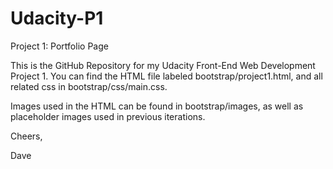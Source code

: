 # Udacity-P1
Project 1: Portfolio Page

This is the GitHub Repository for my Udacity Front-End Web Development Project 1. You can find the HTML
file labeled bootstrap/project1.html, and all related css in bootstrap/css/main.css.

Images used in the HTML can be found in bootstrap/images, as well as placeholder images used in previous iterations.

Cheers,

Dave
